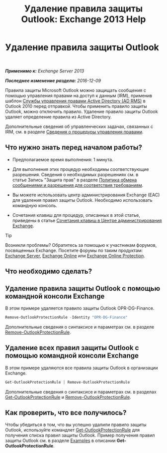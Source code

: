 ﻿---
title: 'Удаление правила защиты Outlook: Exchange 2013 Help'
TOCTitle: Удаление правила защиты Outlook
ms:assetid: 569fc3be-b269-43f5-8797-73ab0691e685
ms:mtpsurl: https://technet.microsoft.com/ru-ru/library/Ee633467(v=EXCHG.150)
ms:contentKeyID: 50488263
ms.date: 05/22/2018
mtps_version: v=EXCHG.150
ms.translationtype: MT
---

# Удаление правила защиты Outlook

 

_**Применимо к:** Exchange Server 2013_

_**Последнее изменение раздела:** 2016-12-09_

Правила защиты Microsoft Outlook можно защищать сообщения с помощью управления правами на доступ к данным (IRM), применив шаблон [Службы управления правами Active Directory (AD RMS)](https://technet.microsoft.com/en-us/library/hh831364.aspx) в Outlook 2010 перед отправкой. Чтобы применить правило защиты Outlook, можно отключить правило. Удаление правило защиты Outlook удаляет определение правила из Active Directory.

Дополнительные сведения об управленческих задачах, связанных с IRM, см. в разделе [Сведения о процедуры управления правами](information-rights-management-procedures-exchange-2013-help.md).

## Что нужно знать перед началом работы?

  - Предполагаемое время выполнения: 1 минута.

  - Для выполнения этих процедур необходимы соответствующие разрешения. Сведения о необходимых разрешениях см. в статье Запись "Защита прав" в разделе [Политика обмена сообщениями и разрешения для соответствия требованиям](messaging-policy-and-compliance-permissions-exchange-2013-help.md).

  - Вы можете использовать центр администрирования Exchange (EAC) для удаления правил защиты Outlook. Необходимо использовать командную консоль.

  - Сочетания клавиш для процедур, описанных в этой статье, приведены в статье [Сочетания клавиш в Центре администрирования Exchange](keyboard-shortcuts-in-the-exchange-admin-center-exchange-online-protection-help.md).

> [!TIP]  
> Возникли проблемы? Обратитесь за помощью к участникам форумов, посвященных Exchange. Посетите форумы по таким продуктам: <a href="https://go.microsoft.com/fwlink/p/?linkid=60612">Exchange Server</a>, <a href="https://go.microsoft.com/fwlink/p/?linkid=267542">Exchange Online</a> или <a href="https://go.microsoft.com/fwlink/p/?linkid=285351">Exchange Online Protection</a>.


## Что необходимо сделать?

## Удаление правила защиты Outlook с помощью командной консоли Exchange

В этом примере удаляется правило защиты Outlook OPR-DG-Finance.

```powershell
Remove-OutlookProtectionRule -Identity "OPR-DG-Finance"
```

Дополнительные сведения о синтаксисе и параметрах см. в разделе [Remove-OutlookProtectionRule](https://technet.microsoft.com/ru-ru/library/dd297961\(v=exchg.150\)).

## Удаление всех правил защиты Outlook с помощью командной консоли Exchange

В этом примере удаляются все правила защиты Outlook в организации Exchange.

```powershell
Get-OutlookProtectionRule | Remove-OutlookProtectionRule
```

Дополнительные сведения о синтаксисе и параметрах см. в разделах [Get-OutlookProtectionRule](https://technet.microsoft.com/ru-ru/library/dd298004\(v=exchg.150\)) и [Remove-OutlookProtectionRule](https://technet.microsoft.com/ru-ru/library/dd297961\(v=exchg.150\)).

## Как проверить, что все получилось?

Чтобы убедиться в том, что вы успешно удалили правило защиты Outlook, используйте командлет [Get-OutlookProtectionRule](https://technet.microsoft.com/ru-ru/library/dd298004\(v=exchg.150\)) для получения списка правил защиты Outlook. Пример получения правил защиты Outlook см. в разделе [Examples](https://technet.microsoft.com/ru-ru/dd298004\(exchg.150\)#examples) в описании **Get-OutlookProtectionRule**.

